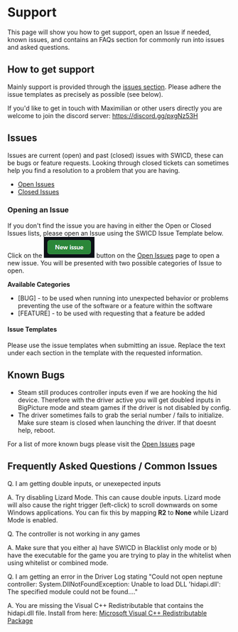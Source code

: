 # Support
This page will show you how to get support, open an Issue if needed, known issues, and contains an FAQs section for commonly run into issues and asked questions.

## How to get support
Mainly support is provided through the [issues section](https://github.com/mKenfenheuer/steam-deck-windows-usermode-driver/issues). Please adhere the issue templates as precisely as possible (see below).

If you'd like to get in touch with Maximilian or other users directly you are welcome to join the discord server: https://discord.gg/pxgNz53H

## Issues
Issues are current (open) and past (closed) issues with SWICD, these can be bugs or feature requests. Looking through closed tickets can sometimes help you find a resolution to a problem that you are having.

- [Open Issues](https://github.com/mKenfenheuer/steam-deck-windows-usermode-driver/issues?q=is%3Aopen+is%3Aissue) 
- [Closed Issues](https://github.com/mKenfenheuer/steam-deck-windows-usermode-driver/issues?q=is%3Aissue+is%3Aclosed)

### Opening an Issue
If you don't find the issue you are having in either the Open or Closed Issues lists, please open an Issue using the SWICD Issue Template below.  Click on the [![New Issue](/docs/images/New%20Issue.png)](https://github.com/mKenfenheuer/steam-deck-windows-usermode-driver/issues/new/choose) button on the [Open Issues](https://github.com/mKenfenheuer/steam-deck-windows-usermode-driver/issues?q=is%3Aopen+is%3Aissue) page to open a new issue.  You will be presented with two possible categories of Issue to open.

**Available Categories**
- [BUG] - to be used when running into unexpected behavior or problems preventing the use of the software or a feature within the software
- [FEATURE] - to be used with requesting that a feature be added

#### Issue Templates
Please use the issue templates when submitting an issue.  Replace the text under each section in the template with the requested information.

## Known Bugs
- Steam still produces controller inputs even if we are hooking the hid device. Therefore with the driver active you will get doubled inputs in BigPicture mode and steam games if the driver is not disabled by config.
- The driver sometimes fails to grab the serial number / fails to initialize. Make sure steam is closed when launching the driver. If that doesnt help, reboot.

For a list of more known bugs please visit the [Open Issues](https://github.com/mKenfenheuer/steam-deck-windows-usermode-driver/issues?q=is%3Aopen+is%3Aissue) page

## Frequently Asked Questions / Common Issues
Q. I am getting double inputs, or unexepected inputs

A. Try disabling Lizard Mode.  This can cause double inputs.  Lizard mode will also cause the right trigger (left-click) to scroll downwards on some Windows applications.  You can fix this by mapping **R2** to **None** while Lizard Mode is enabled.

Q. The controller is not working in any games

A. Make sure that you either a) have SWICD in Blacklist only mode or b) have the executable for the game you are trying to play in the whitelist when using whitelist or combined mode.

Q. I am getting an error in the Driver Log stating "Could not open neptune controller: System.DllNotFoundException: Unable to load DLL 'hidapi.dll': The specified module could not be found...."

A. You are missing the Visual C++ Redistributable that contains the hidapi.dll file.  Install from here: [Microsoft Visual C++ Redistributable Package](https://aka.ms/vs/17/release/vc_redist.x64.exe)